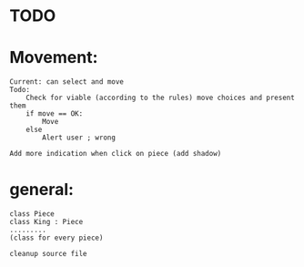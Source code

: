 # TODO
# Movement:
    Current: can select and move
    Todo:
        Check for viable (according to the rules) move choices and present them
        if move == OK:
            Move
        else
            Alert user ; wrong
    
    Add more indication when click on piece (add shadow)
        

# general:
    class Piece
    class King : Piece
    .........
    (class for every piece)
    
    cleanup source file
